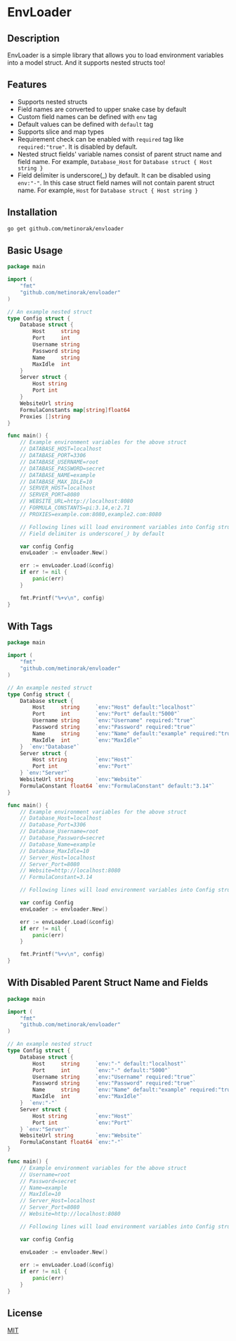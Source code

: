 # EnvLoader
## Description
EnvLoader is a simple library that allows you to load environment variables into a model struct. And it supports nested structs too!

## Features
- Supports nested structs
- Field names are converted to upper snake case by default
- Custom field names can be defined with `env` tag
- Default values can be defined with `default` tag
- Supports slice and map types
- Requirement check can be enabled with `required` tag like `required:"true"`. It is disabled by default.
- Nested struct fields' variable names consist of parent struct name and field name. For example, `Database_Host` for `Database struct { Host string }`
- Field delimiter is underscore(_) by default. It can be disabled using ``env:"-"``. In this case struct field names will not contain parent struct name. For example, `Host` for `Database struct { Host string }`

## Installation
```bash
go get github.com/metinorak/envloader
```

## Basic Usage
```go
package main

import (
    "fmt"
    "github.com/metinorak/envloader"
)

// An example nested struct
type Config struct {
    Database struct {
        Host     string
        Port     int    
        Username string 
        Password string 
        Name     string
        MaxIdle  int
    }
    Server struct {
        Host string 
        Port int    
    }
    WebsiteUrl string
    FormulaConstants map[string]float64
    Proxies []string
}

func main() {
    // Example environment variables for the above struct
    // DATABASE_HOST=localhost
    // DATABASE_PORT=3306
    // DATABASE_USERNAME=root
    // DATABASE_PASSWORD=secret
    // DATABASE_NAME=example
    // DATABASE_MAX_IDLE=10
    // SERVER_HOST=localhost
    // SERVER_PORT=8080
    // WEBSITE_URL=http://localhost:8080
    // FORMULA_CONSTANTS=pi:3.14,e:2.71
    // PROXIES=example.com:8080,example2.com:8080

    // Following lines will load environment variables into Config struct
    // Field delimiter is underscore(_) by default

    var config Config
    envLoader := envloader.New()

    err := envLoader.Load(&config)
    if err != nil {
        panic(err)
    }

    fmt.Printf("%+v\n", config)
}
```

## With Tags
```go
package main

import (
    "fmt"
    "github.com/metinorak/envloader"
)

// An example nested struct
type Config struct {
    Database struct {
        Host     string     `env:"Host" default:"localhost"`
        Port     int        `env:"Port" default:"5000"`
        Username string     `env:"Username" required:"true"`
        Password string     `env:"Password" required:"true"`
        Name     string     `env:"Name" default:"example" required:"true"`
        MaxIdle  int        `env:"MaxIdle"`
    }  `env:"Database"`
    Server struct {
        Host string         `env:"Host"`
        Port int            `env:"Port"`
    } `env:"Server"`
    WebsiteUrl string       `env:"Website"`
    FormulaConstant float64 `env:"FormulaConstant" default:"3.14"`
}

func main() {
    // Example environment variables for the above struct
    // Database_Host=localhost
    // Database_Port=3306
    // Database_Username=root
    // Database_Password=secret
    // Database_Name=example
    // Database_MaxIdle=10
    // Server_Host=localhost
    // Server_Port=8080
    // Website=http://localhost:8080
    // FormulaConstant=3.14

    // Following lines will load environment variables into Config struct

    var config Config
    envLoader := envloader.New()

    err := envLoader.Load(&config)
    if err != nil {
        panic(err)
    }

    fmt.Printf("%+v\n", config)
}
```

## With Disabled Parent Struct Name and Fields
```go
package main

import (
    "fmt"
    "github.com/metinorak/envloader"
)

// An example nested struct
type Config struct {
    Database struct {
        Host     string     `env:"-" default:"localhost"`
        Port     int        `env:"-" default:"5000"`
        Username string     `env:"Username" required:"true"`
        Password string     `env:"Password" required:"true"`
        Name     string     `env:"Name" default:"example" required:"true"`
        MaxIdle  int        `env:"MaxIdle"`
    }  `env:"-"`
    Server struct {
        Host string         `env:"Host"`
        Port int            `env:"Port"`
    } `env:"Server"`
    WebsiteUrl string       `env:"Website"`
    FormulaConstant float64 `env:"-"`
}

func main() {
    // Example environment variables for the above struct
    // Username=root
    // Password=secret
    // Name=example
    // MaxIdle=10
    // Server_Host=localhost
    // Server_Port=8080
    // Website=http://localhost:8080

    // Following lines will load environment variables into Config struct

    var config Config

    envLoader := envloader.New()
    
    err := envLoader.Load(&config)
    if err != nil {
        panic(err)
    }
}
```

## License
[MIT](https://choosealicense.com/licenses/mit/)
